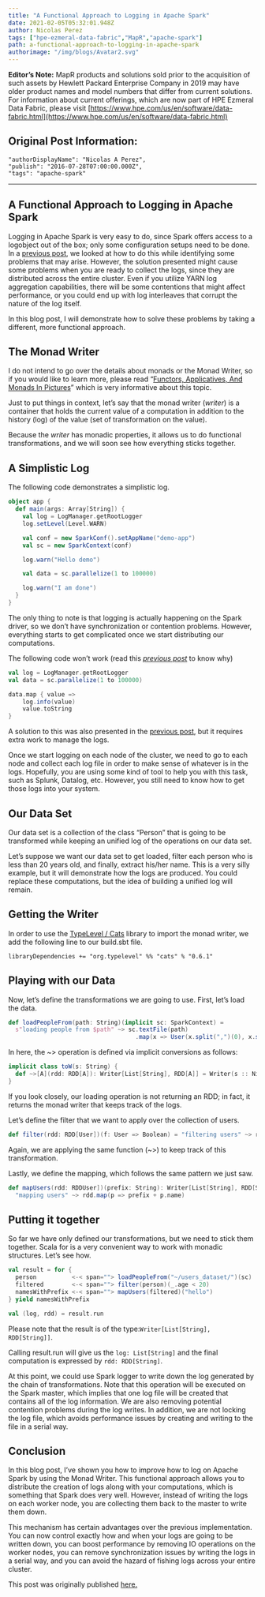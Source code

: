 ```yaml
---
title: "A Functional Approach to Logging in Apache Spark"
date: 2021-02-05T05:32:01.948Z
author: Nicolas Perez 
tags: ["hpe-ezmeral-data-fabric","MapR","apache-spark"]
path: a-functional-approach-to-logging-in-apache-spark
authorimage: "/img/blogs/Avatar2.svg"
---
```

**Editor’s Note:** MapR products and solutions sold prior to the acquisition of such assets by Hewlett Packard Enterprise Company in 2019 may have older product names and model numbers that differ from current solutions. For information about current offerings, which are now part of HPE Ezmeral Data Fabric, please visit [https://www.hpe.com/us/en/software/data-fabric.html](https://www.hpe.com/us/en/software/data-fabric.html)

## Original Post Information:

```
"authorDisplayName": "Nicolas A Perez",
"publish": "2016-07-28T07:00:00.000Z",
"tags": "apache-spark"
```
---
## A Functional Approach to Logging in Apache Spark

Logging in Apache Spark is very easy to do, since Spark offers access to a logobject out of the box; only some configuration setups need to be done. In a [previous post](https://developer.hpe.com/blog/0NBjLpX5VAF3JKoDEqOo/how-to-log-in-apache-spark), we looked at how to do this while identifying some problems that may arise. However, the solution presented might cause some problems when you are ready to collect the logs, since they are distributed across the entire cluster. Even if you utilize YARN log aggregation capabilities, there will be some contentions that might affect performance, or you could end up with log interleaves that corrupt the nature of the log itself.

In this blog post, I will demonstrate how to solve these problems by taking a different, more functional approach.

## The Monad Writer

I do not intend to go over the details about monads or the Monad Writer, so if you would like to learn more, please read “<a target='\_blank'  href='https://adit.io/posts/2013-04-17-functors,_applicatives,_and_monads_in_pictures.html'>Functors, Applicatives, And Monads In Pictures</a>” which is very informative about this topic.

Just to put things in context, let’s say that the monad writer (_writer_) is a container that holds the current value of a computation in addition to the history (log) of the value (set of transformation on the value).

Because the _writer_ has monadic properties, it allows us to do functional transformations, and we will soon see how everything sticks together.

## A Simplistic Log

The following code demonstrates a simplistic log.

```scala
object app {
  def main(args: Array[String]) {
    val log = LogManager.getRootLogger
    log.setLevel(Level.WARN)

    val conf = new SparkConf().setAppName("demo-app")
    val sc = new SparkContext(conf)

    log.warn("Hello demo")

    val data = sc.parallelize(1 to 100000)

    log.warn("I am done")
  }
}	

```

The only thing to note is that logging is actually happening on the Spark driver, so we don’t have synchronization or contention problems. However, everything starts to get complicated once we start distributing our computations.

The following code won’t work (read this [_previous post_](https://developer.hpe.com/blog/0NBjLpX5VAF3JKoDEqOo/how-to-log-in-apache-spark) to know why)

```scala
val log = LogManager.getRootLogger
val data = sc.parallelize(1 to 100000)

data.map { value => 
    log.info(value)
    value.toString
}

```

A solution to this was also presented in the [previous post](https://developer.hpe.com/blog/0NBjLpX5VAF3JKoDEqOo/how-to-log-in-apache-spark), but it requires extra work to manage the logs.

Once we start logging on each node of the cluster, we need to go to each node and collect each log file in order to make sense of whatever is in the logs. Hopefully, you are using some kind of tool to help you with this task, such as Splunk, Datalog, etc. However, you still need to know how to get those logs into your system.

## Our Data Set

Our data set is a collection of the class “Person” that is going to be transformed while keeping an unified log of the operations on our data set.

Let’s suppose we want our data set to get loaded, filter each person who is less than 20 years old, and finally, extract his/her name. This is a very silly example, but it will demonstrate how the logs are produced. You could replace these computations, but the idea of building a unified log will remain.

## Getting the Writer

In order to use the <a target='\_blank'  href='https://typelevel.org/projects/'>TypeLevel / Cats</a> library to import the monad writer, we add the following line to our build.sbt file.

`libraryDependencies += "org.typelevel" %% "cats" % "0.6.1"`

## Playing with our Data

Now, let’s define the transformations we are going to use. First, let’s load the data.

```scala
def loadPeopleFrom(path: String)(implicit sc: SparkContext) = 
  s"loading people from $path" ~> sc.textFile(path)
                                    .map(x => User(x.split(",")(0), x.split(",")(1).toInt))

```

In here, the ~> operation is defined via implicit conversions as follows:

```scala
implicit class toW(s: String) {
  def ~>[A](rdd: RDD[A]): Writer[List[String], RDD[A]] = Writer(s :: Nil, rdd)
}

```

If you look closely, our loading operation is not returning an RDD; in fact, it returns the monad writer that keeps track of the logs.

Let’s define the filter that we want to apply over the collection of users.

```scala
def filter(rdd: RDD[User])(f: User => Boolean) = "filtering users" ~> rdd.filter(f)
```

Again, we are applying the same function (~>) to keep track of this transformation.

Lastly, we define the mapping, which follows the same pattern we just saw.

```scala
def mapUsers(rdd: RDDUser])(prefix: String): Writer[List[String], RDD[String]] = 
  "mapping users" ~> rdd.map(p => prefix + p.name)

```

## Putting it together

So far we have only defined our transformations, but we need to stick them together. Scala for is a very convenient way to work with monadic structures. Let’s see how.

```scala
val result = for {
  person          <-< span=""> loadPeopleFrom("~/users_dataset/")(sc)
  filtered        <-< span=""> filter(person)(_.age < 20)
  namesWithPrefix <-< span=""> mapUsers(filtered)("hello")
} yield namesWithPrefix

val (log, rdd) = result.run 
```

Please note that the result is of the type:`Writer[List[String], RDD[String]]`.

Calling result.run will give us the `log: List[String]` and the final computation is expressed by `rdd: RDD[String]`.

At this point, we could use Spark logger to write down the log generated by the chain of transformations. Note that this operation will be executed on the Spark master, which implies that one log file will be created that contains all of the log information. We are also removing potential contention problems during the log writes. In addition, we are not locking the log file, which avoids performance issues by creating and writing to the file in a serial way.

## Conclusion

In this blog post, I’ve shown you how to improve how to log on Apache Spark by using the Monad Writer. This functional approach allows you to distribute the creation of logs along with your computations, which is something that Spark does very well. However, instead of writing the logs on each worker node, you are collecting them back to the master to write them down.

This mechanism has certain advantages over the previous implementation. You can now control exactly how and when your logs are going to be written down, you can boost performance by removing IO operations on the worker nodes, you can remove synchronization issues by writing the logs in a serial way, and you can avoid the hazard of fishing logs across your entire cluster.

This post was originally published <a target='\_blank'  href='https://medium.com/hackernoon/how-to-log-in-apache-spark-a-functional-approach-e48ffbbd935b#.87l91o1r3'>here.</a>